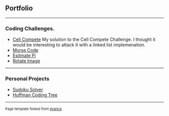 ## Portfolio

---

### Coding Challenges.

- [Cell Compete](https://github.com/lkelly93/CellCompete)
  My solution to the Cell Compete Challenge. I thought it would be interesting to attack it with a linked list implemenation.
- [Morse Code](https://github.com/lkelly93/MorseCode)
- [Esitmate Pi](https://github.com/lkelly93/estimate-pi)
- [Rotate Image](https://github.com/lkelly93/rotateimage)
---

### Personal Projects
- [Sudoku Solver](https://github.com/lkelly93/Sudoku-Solver)
- [Huffman Coding Tree](https://github.com/lkelly93/HuffmanCoding)

---
<p style="font-size:11px">Page template forked from <a href="https://github.com/evanca/quick-portfolio">evanca</a></p>
<!-- Remove above link if you don't want to attibute -->
